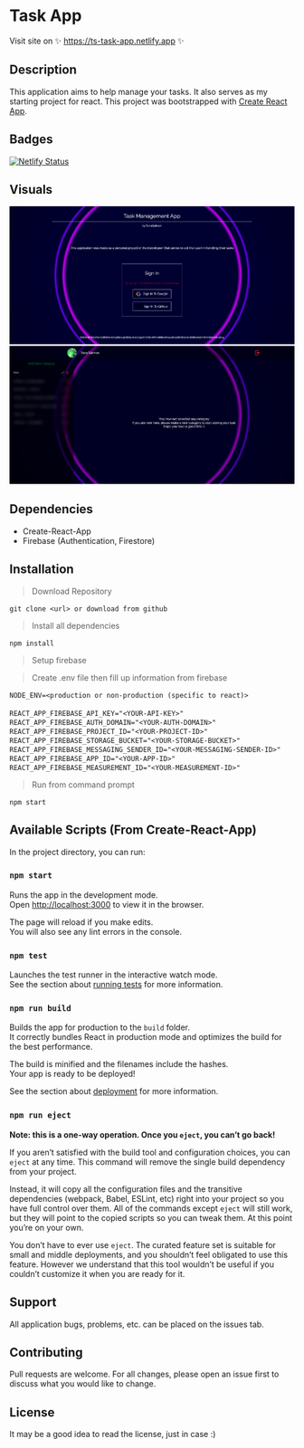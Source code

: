# Task App

Visit site on ✨ https://ts-task-app.netlify.app ✨


## Description

This application aims to help manage your tasks. It also serves as my starting project for react.
This project was bootstrapped with [Create React App](https://github.com/facebook/create-react-app).


## Badges

[![Netlify Status](https://api.netlify.com/api/v1/badges/a087d8f6-031c-459e-a4f3-0f377e42b6f3/deploy-status)](https://app.netlify.com/sites/ts-task-app/deploys)


## Visuals

![Main Page](visuals/main-page.png)
![App Page](visuals/app-page.png)


## Dependencies

- Create-React-App
- Firebase (Authentication, Firestore)


## Installation

> Download Repository

```
git clone <url> or download from github
```

> Install all dependencies

```
npm install
```

> Setup firebase

> Create .env file then fill up information from firebase

```
NODE_ENV=<production or non-production (specific to react)>

REACT_APP_FIREBASE_API_KEY="<YOUR-API-KEY>"
REACT_APP_FIREBASE_AUTH_DOMAIN="<YOUR-AUTH-DOMAIN>"
REACT_APP_FIREBASE_PROJECT_ID="<YOUR-PROJECT-ID>"
REACT_APP_FIREBASE_STORAGE_BUCKET="<YOUR-STORAGE-BUCKET>"
REACT_APP_FIREBASE_MESSAGING_SENDER_ID="<YOUR-MESSAGING-SENDER-ID>"
REACT_APP_FIREBASE_APP_ID="<YOUR-APP-ID>"
REACT_APP_FIREBASE_MEASUREMENT_ID="<YOUR-MEASUREMENT-ID>"
```
> Run from command prompt
```
npm start
```

## Available Scripts (From Create-React-App)

In the project directory, you can run:


### `npm start`

Runs the app in the development mode.\
Open [http://localhost:3000](http://localhost:3000) to view it in the browser.

The page will reload if you make edits.\
You will also see any lint errors in the console.


### `npm test`

Launches the test runner in the interactive watch mode.\
See the section about [running tests](https://facebook.github.io/create-react-app/docs/running-tests) for more information.


### `npm run build`

Builds the app for production to the `build` folder.\
It correctly bundles React in production mode and optimizes the build for the best performance.

The build is minified and the filenames include the hashes.\
Your app is ready to be deployed!

See the section about [deployment](https://facebook.github.io/create-react-app/docs/deployment) for more information.


### `npm run eject`

**Note: this is a one-way operation. Once you `eject`, you can’t go back!**

If you aren’t satisfied with the build tool and configuration choices, you can `eject` at any time. This command will remove the single build dependency from your project.

Instead, it will copy all the configuration files and the transitive dependencies (webpack, Babel, ESLint, etc) right into your project so you have full control over them. All of the commands except `eject` will still work, but they will point to the copied scripts so you can tweak them. At this point you’re on your own.

You don’t have to ever use `eject`. The curated feature set is suitable for small and middle deployments, and you shouldn’t feel obligated to use this feature. However we understand that this tool wouldn’t be useful if you couldn’t customize it when you are ready for it.


## Support

All application bugs, problems, etc. can be placed on the issues tab.

## Contributing

Pull requests are welcome. For all changes, please open an issue first to discuss what you would like to change.

## License

It may be a good idea to read the license, just in case :)
